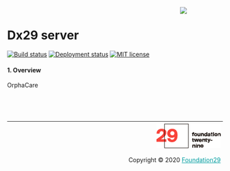 <div style="margin-bottom: 1%; padding-bottom: 2%;">
	<img align="right" width="100px" src="/img/logo.png">
</div>			

Dx29 server
===============================================================================================================================

[![Build status](https://f29.visualstudio.com/Raito/_apis/build/status/prod/Raito-server-prod)](https://f29.visualstudio.com/Raito/_build/latest?definitionId=114)   [![Deployment status](https://f29.vsrm.visualstudio.com/_apis/public/Release/badge/88bb841e-8756-480d-9840-a24ba6dd4cb4/14/15)](https://f29.visualstudio.com/Raito/_release?_a=releases&view=mine&definitionId=1)
[![MIT license](https://img.shields.io/badge/license-MIT-brightgreen.svg)](http://opensource.org/licenses/MIT)

#### 1. Overview 
OrphaCare

<p>&nbsp;</p>
<p>&nbsp;</p>


<div style="border-top: 1px solid !important;
	padding-top: 1% !important;
    padding-right: 1% !important;
    padding-bottom: 0.1% !important;">
	<div align="right">
		<img width="150px" src="/img/logo-foundation-twentynine-footer.png">
	</div>
	<div align="right" style="padding-top: 0.5% !important">
		<p align="right">	
			Copyright © 2020
			<a style="color:#009DA0" href="https://www.foundation29.org/" target="_blank"> Foundation29</a>
		</p>
	</div>
<div>
